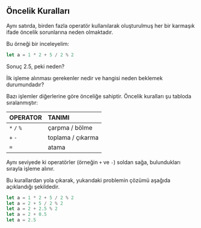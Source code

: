 
## Öncelik Kuralları

Aynı satırda, birden fazla operatör kullanılarak oluşturulmuş her bir karmaşık ifade öncelik sorunlarına neden olmaktadır. 

Bu örneği bir inceleyelim: 

```js
let a = 1 * 2 + 5 / 2 % 2
```
Sonuç 2.5, peki neden?

İlk işleme alınması gerekenler nedir ve hangisi neden beklemek durumundadır?

Bazı işlemler diğerlerine göre önceliğe sahiptir. Öncelik kuralları şu tabloda sıralanmıştır:


| OPERATOR    | TANIMI          |
| :---------- | :---------------------- |
| `*` `/` `%` | çarpma / bölme |
| `+` `-`     | toplama / çıkarma   |
| `=`         | atama              |

Aynı seviyede ki operatörler (örneğin `+` ve `-`) soldan sağa, bulundukları sırayla işleme alınır.

Bu kurallardan yola çıkarak, yukarıdaki problemin çözümü aşağıda açıklandığı şekildedir.


```js
let a = 1 * 2 + 5 / 2 % 2
let a = 2 + 5 / 2 % 2
let a = 2 + 2.5 % 2
let a = 2 + 0.5
let a = 2.5
```
